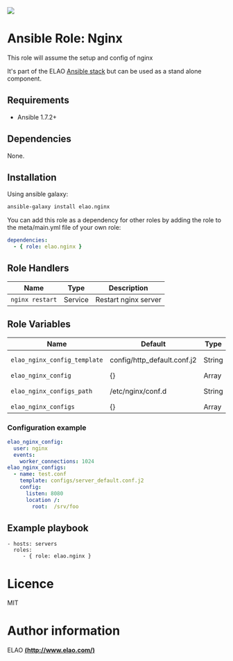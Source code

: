 <img src="http://www.elao.com/images/corpo/logo_red_small.png"/>

# Ansible Role: Nginx

This role will assume the setup and config of nginx

It's part of the ELAO [Ansible stack](http://ansible.elao.com) but can be used as a stand alone component.

## Requirements

- Ansible 1.7.2+

## Dependencies

None.

## Installation

Using ansible galaxy:

```bash
ansible-galaxy install elao.nginx
```
You can add this role as a dependency for other roles by adding the role to the meta/main.yml file of your own role:

```yaml
dependencies:
  - { role: elao.nginx }
```

## Role Handlers

|Name|Type|Description|
|----|----|-----------|
`nginx restart`|Service|Restart nginx server

## Role Variables

|Name|Default|Type|Description|
|----|-------|----|-----------|
`elao_nginx_config_template`|config/http_default.conf.j2|String|Main config template
`elao_nginx_config`|{}|Array|Main config
`elao_nginx_configs_path`|/etc/nginx/conf.d|String|Configs path
`elao_nginx_configs`|{}|Array|Configs

### Configuration example

```yaml
elao_nginx_config:
  user: nginx
  events:
    worker_connections: 1024
elao_nginx_configs:
  - name: test.conf
    template: configs/server_default.conf.j2
    config:
      listen: 8080
      location /:
        root:  /srv/foo
```

## Example playbook

    - hosts: servers
      roles:
         - { role: elao.nginx }

# Licence

MIT

# Author information

ELAO [**(http://www.elao.com/)**](http://www.elao.com)
